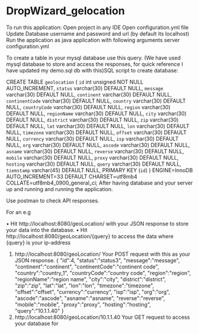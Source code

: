 # DropWizard_gelocation

To run this application: 
Open project in any IDE
Open configuration.yml file
Update Database username and password and url (by default its localhost)
Run the application as java application with following arguments 
server configuration.yml

To create a table in your mysql database use this query. (We have used mysql database to store and access the responses, for quick reference I have updated my demo.sql db with this)SQL script to create database: 

CREATE TABLE `geolocation` (
  `id` int unsigned NOT NULL AUTO_INCREMENT,
  `status` varchar(30) DEFAULT NULL,
  `message` varchar(30) DEFAULT NULL,
  `continent` varchar(30) DEFAULT NULL,
  `continentCode` varchar(30) DEFAULT NULL,
  `country` varchar(30) DEFAULT NULL,
  `countryCode` varchar(30) DEFAULT NULL,
  `region` varchar(30) DEFAULT NULL,
  `regionName` varchar(30) DEFAULT NULL,
  `city` varchar(30) DEFAULT NULL,
  `district` varchar(30) DEFAULT NULL,
  `zip` varchar(30) DEFAULT NULL,
  `lat` varchar(30) DEFAULT NULL,
  `lon` varchar(30) DEFAULT NULL,
  `timezone` varchar(30) DEFAULT NULL,
  `offset` varchar(30) DEFAULT NULL,
  `currency` varchar(30) DEFAULT NULL,
  `isp` varchar(30) DEFAULT NULL,
  `org` varchar(30) DEFAULT NULL,
  `ascode` varchar(30) DEFAULT NULL,
  `asname` varchar(30) DEFAULT NULL,
  `reverse` varchar(30) DEFAULT NULL,
  `mobile` varchar(30) DEFAULT NULL,
  `proxy` varchar(30) DEFAULT NULL,
  `hosting` varchar(30) DEFAULT NULL,
  `query` varchar(30) DEFAULT NULL,
  `tiemstamp` varchar(45) DEFAULT NULL,
  PRIMARY KEY (`id`)
) ENGINE=InnoDB AUTO_INCREMENT=33 DEFAULT CHARSET=utf8mb4 COLLATE=utf8mb4_0900_general_ci;
After having database and your server up and running and running the application.

Use postman to check API responses.

For an e.g

•	Hit http://localhost:8080/geoLocation/ with your JSON response to store your data into the database.
•	Hit http://localhost:8080/geoLocation/{query} to access the data where {query} is your ip-address

1.	http://localhost:8080/geoLocation/ Your POST request with this as your JSON response.
{
  "id":4,
   "status":"status3",
   "message":"message",
   "continent":"continent",
   "continentCode":"continent code",
   "country":"country_1",
   "countryCode":"country code",
   "region":"region",
   "regionName":"region name",
   "city":"city",
   "district":"district",
   "zip":"zip",
   "lat":"lat",
   "lon":"lon",
   "timezone":"timezone",
   "offset":"offset",
   "currency":"currency",
   "isp":"isp",
   "org":"org",
   "ascode":"ascode",
   "asname":"asname",
   "reverse":"reverse",
   "mobile":"mobile",
   "proxy":"proxy",
   "hosting":"hosting",
   "query":"10.1.1.40"
}
2.	http://localhost:8080/geoLocation/10.1.1.40 Your GET request to access your database for 


